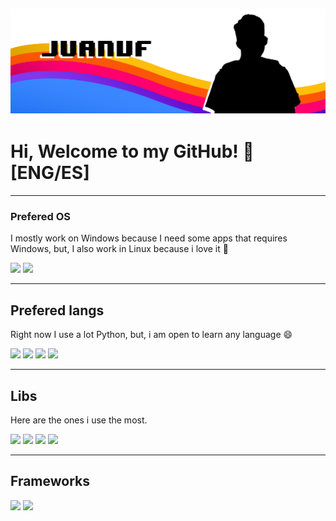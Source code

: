![Header](https://raw.githubusercontent.com/JuanVF/JuanVF/master/Banner.png "Header")
---
# Hi, Welcome to my GitHub! 💜 [ENG/ES]
---
### Prefered OS
I mostly work on Windows because I need some apps that requires Windows, but, I also work in Linux because i love it 💙

![](https://img.shields.io/badge/OS-Windows_10-informational?style=flat&logo=Windows&logoColor=white&color=3a86ff) ![](https://img.shields.io/badge/OS-Linux-informational?style=flat&logo=Linux&logoColor=white&color=8338ec)

---
## Prefered langs

Right now I use a lot Python, but, i am open to learn any language 😄

![](https://img.shields.io/badge/Lang-Python-informational?style=flat&logo=Python&logoColor=white&color=BF0053) ![](https://img.shields.io/badge/Lang-JavaScript-informational?style=flat&logo=JavaScript&logoColor=white&color=BF0053) ![](https://img.shields.io/badge/Lang-Go-informational?style=flat&logo=Go&logoColor=white&color=BF0053) ![](https://img.shields.io/badge/Lang-Java-informational?style=flat&logo=Java&logoColor=white&color=BF0053)

---
## Libs

Here are the ones i use the most.

![](https://img.shields.io/badge/Libs-React-informational?style=flat&logo=react&logoColor=white&color=DC4C08) ![](https://img.shields.io/badge/Libs-VueJS-informational?style=flat&logo=v&logoColor=white&color=DC4C08) ![](https://img.shields.io/badge/Libs-PyGame-informational?style=flat&logo=Python&logoColor=white&color=DC4C08) ![](https://img.shields.io/badge/Libs-PyGame-informational?style=flat&logo=Python&logoColor=white&color=DC4C08)

---
## Frameworks

![](https://img.shields.io/badge/Framework-Unity-informational?style=flat&logo=Unity&logoColor=white&color=E8AD0D) ![](https://img.shields.io/badge/Framework-SpringBoot-informational?style=flat&logo=spring&logoColor=white&color=E8AD0D)
